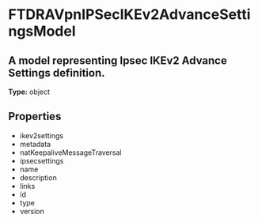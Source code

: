 # FTDRAVpnIPSecIKEv2AdvanceSettingsModel

## A model representing Ipsec IKEv2 Advance Settings definition.

**Type:** object

## Properties
* ikev2settings
* metadata
* natKeepaliveMessageTraversal
* ipsecsettings
* name
* description
* links
* id
* type
* version

